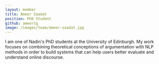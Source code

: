 ```yaml
---
layout: member
title: Ameer Saadat
position: PhD Student
github: ameertg
image: /images/team/ameer-saadat.jpg
---
```


I am one of Nadin's PhD students at the University of Edinburgh. My work focuses on combining theoretical conceptions of argumentation with NLP methods in order to build systems that can help users better evaluate and understand online discourse.